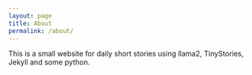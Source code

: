 ```yaml
---
layout: page
title: About
permalink: /about/
---
```


This is a small website for daily short stories using llama2, TinyStories, Jekyll and some python.

[tonym128]: https//github.com/tonym128
[jekyll-organization]: https://github.com/jekyll
